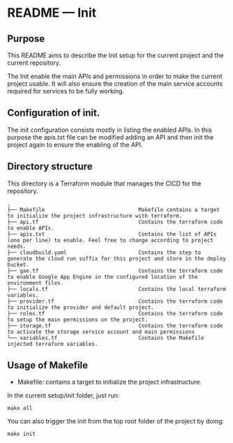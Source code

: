 # README — Init

## Purpose

This README aims to describe the Init setup for the current project and the current repository.

The Init enable the main APIs and permissions in order to make the current project usable. It will also ensure the creation of the main service accounts required for services to be fully working.

## Configuration of init.

The init configuration consists mostly in listing the enabled APIs. In this purpose the apis.txt file can be modified adding an API and then init the project again to ensure the enabling of the API.

## Directory structure

This directory is a Terraform module that manages the CICD for the repository.
```
.
├── Makefile                              Makefile contains a target to initialize the project infrastructure with terraform.
├── api.tf                                Contains the terraform code to enable APIs.
├── apis.txt                              Contains the list of APIs (one per line) to enable. Feel free to change according to project needs.
├── cloudbuild.yaml                       Contains the step to generate the cloud run suffix for this project and store in the deploy bucket.
├── gae.tf                                Contains the terraform code to enable Google App Engine in the configured location of the environment files.
├── locals.tf                             Contains the local terraform variables.
├── provider.tf                           Contains the terraform code to initialize the provider and default project.
├── roles.tf                              Contains the terraform code to setup the main permissions on the project.
├── storage.tf                            Contains the terraform code to activate the storage service account and main permissions
└── variables.tf                          Contains the Makefile injected terraform variables.
```

## Usage of Makefile

* Makefile: contains a target to initialize the project infrastructure.

In the current setup/init folder, just run:
```shell
make all
```

You can also trigger the init from the top root folder of the project by doing:
```shell
make init
```

